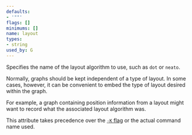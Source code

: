 ```yaml
---
defaults:
- '""'
flags: []
minimums: []
name: layout
types:
- string
used_by: G
---
```

Specifies the name of the layout algorithm to use, such as `dot` or `neato`.

Normally, graphs should be kept independent of a type of layout. In some
cases, however, it can be convenient to embed the type of layout desired
within the graph.

For example, a graph containing position information from a layout might want
to record what the associated layout algorithm was.

This attribute takes precedence over the [`-K` flag](command.html#-K) or
the actual command name used.
